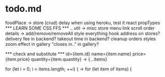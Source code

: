# todo.md

foodPlace -> store (crud)
delay when using heroku, test it
react propTypes
*** LEARN SOME CSS FFS *** ..
util -> misc
store menu link scroll
order details -> add/remove/removeAll
style everything
hook address on stores?
delivery fee in backend?
takeout time in backend?
cleanup orders styles
zoom effect in gallery
"closes in.." in gallery?

*** check and substitute ***
id={item.id}
name={item.name}
price={item.price}
quantity={item.quantity}
->
{...items}

for (let i = 0; i < items.length; ++i) {
->
for (let item of items) {
